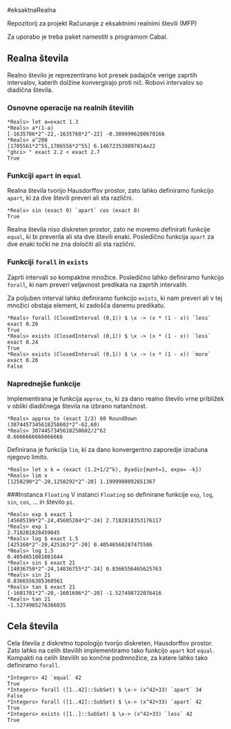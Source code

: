 #eksaktnaRealna

Repozitorij za projekt Računanje z eksaktnimi realnimi števili (MFP)

Za uporabo je treba paket namestiti s programom Cabal.

## Realna števila
Realno število je reprezentirano kot presek padajoče verige  zaprtih intervalov, katerih dolžine konvergirajo proti nič. Robovi intervalov so diadična števila.
### Osnovne operacije na realnih številih
```
*Reals> let a=exact 1.3
*Reals> a*(1-a)
[-1635786*2^-22,-1635768*2^-22] -0.3899996280670166
*Reals> a^200
[1705561*2^55,1706556*2^55] 6.146723539897814e22
"ghci> " exact 2.2 < exact 2.7
True
```
### Funkciji `apart` in `equal`
Realna števila tvorijo Hausdorffov prostor, zato lahko definiramo funkcijo `apart`, ki za dve števili preveri ali sta različni. 
```
*Reals> sin (exact 0) `apart` cos (exact 0)
True
```
Realna števila niso diskreten prostor, zato ne moremo definirati funkcije `equal`, ki bi preverila ali sta dve števili enaki. Posledično funkcija `apart` za dve enaki točki ne zna določiti ali sta različni.
### Funkciji `forall` in `exists`
Zaprti intervali so kompaktne množice. Posledično lahko definiramo funkcijo `forall`, ki nam preveri veljavnost predikata na zaprtih intervalih. 

Za poljuben interval lahko definiramo funkcijo `exists`, ki nam preveri ali v tej množici obstaja element, ki zadošča danemu predikatu.
```
*Reals> forall (ClosedInterval (0,1)) $ \x -> (x * (1 - x)) `less` exact 0.26
True
*Reals> exists (ClosedInterval (0,1)) $ \x -> (x * (1 - x)) `less` exact 0.24
True
*Reals> exists (ClosedInterval (0,1)) $ \x -> (x * (1 - x)) `more` exact 0.26
False
```
### Naprednejše funkcije
Implementirana je funkcija `approx_to`, ki za dano realno število vrne približek v obliki diadičnega števila na izbrano natančnost. 
```
*Reals> approx_to (exact 2/3) 60 RoundDown
(3074457345618258602*2^-62,60)
*Reals> 3074457345618258602/2^62
0.6666666666666666
```
Definirana je funkcija `lim`, ki za dano konvergentno zaporedje izračuna njegovo limito. 
```
*Reals> let x k = (exact (1.2+1/2^k), Dyadic{mant=1, expo= -k})
*Reals> lim x
[1258290*2^-20,1258292*2^-20] 1.1999998092651367
```
###Instanca `Floating`
V instanci `Floating` so definirane funkcije `exp`, `log`, `sin`, `cos`, ... in število `pi`.
```
*Reals> exp $ exact 1
[45605199*2^-24,45605204*2^-24] 2.7182818353176117
*Reals> exp 1
2.718281828459045
*Reals> log $ exact 1.5
[425160*2^-20,425163*2^-20] 0.40546560287475586
*Reals> log 1.5
0.4054651081081644
*Reals> sin $ exact 21
[14036750*2^-24,14036755*2^-24] 0.8366556465625763
*Reals> sin 21
0.8366556385360561
*Reals> tan $ exact 21
[-1601701*2^-20,-1601696*2^-20] -1.527498722076416
*Reals> tan 21
-1.5274985276366035
```
## Cela števila
Cela števila z diskretno topologijo tvorijo diskreten, Hausdorffov prostor. Zato lahko na celih številih implementiramo tako funkcijo `apart` kot `equal`. Kompakti na celih številih so končne podmnožice, za katere lahko tako definiramo `forall`.
```
*Integers> 42 `equal` 42
True
*Integers> forall ([1..42]::SubSet) $ \x-> (x^42+33) `apart` 34
False
*Integers> forall ([1..42]::SubSet) $ \x-> (x^42+33) `apart` 42
True
*Integers> exists ([1..]::SubSet) $ \x-> (x^42+33) `less` 42
True
```
